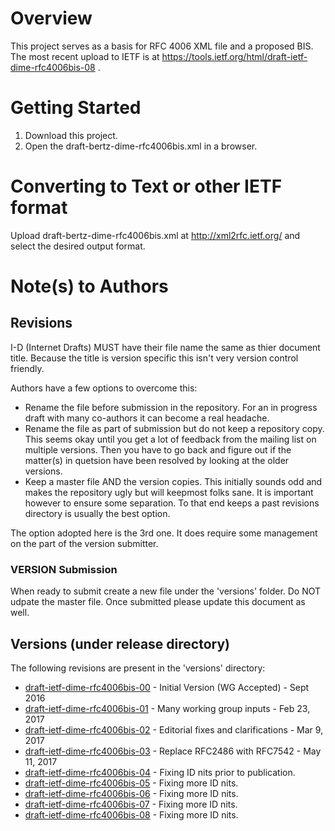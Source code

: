 # Overview

This project serves as a basis for RFC 4006 XML file and a proposed BIS.
The most recent upload to IETF is at
https://tools.ietf.org/html/draft-ietf-dime-rfc4006bis-08 .


# Getting Started

1. Download this project.
2. Open the draft-bertz-dime-rfc4006bis.xml in a browser.

# Converting to Text or other IETF format

Upload draft-bertz-dime-rfc4006bis.xml at http://xml2rfc.ietf.org/ and select
the desired output format.

# Note(s) to Authors

## Revisions
I-D (Internet Drafts) MUST have their file name the same as thier document title.  Because the title is
version specific this isn't very version control friendly.

Authors have a few options to overcome this:
- Rename the file before submission in the repository.  For an in progress draft with many co-authors it
can become a real headache.
- Rename the file as part of submission but do not keep a repository copy.  This seems okay until you get a lot of feedback from the mailing list on multiple versions.  Then you have to go back and figure out if the matter(s) in
quetsion have been resolved by looking at the older versions.
- Keep a master file AND the version copies.  This initially sounds odd and makes the repository ugly but will keepmost folks sane. It is important however to ensure some separation.  To that end keeps a past revisions directory is usually the best option.

The option adopted here is the 3rd one.  It does require some management on the part of the version submitter.

### VERSION Submission
When ready to submit create a new file under the 'versions' folder. Do NOT udpate the master file. Once submitted please update this document as well.

## Versions (under release directory)
The following revisions are present in the 'versions' directory:

- [draft-ietf-dime-rfc4006bis-00](https://tools.ietf.org/html/draft-ietf-dime-rfc4006bis-00) - Initial Version (WG Accepted) - Sept 2016
- [draft-ietf-dime-rfc4006bis-01](https://tools.ietf.org/html/draft-ietf-dime-rfc4006bis-01) - Many working group inputs - Feb 23, 2017
- [draft-ietf-dime-rfc4006bis-02](https://tools.ietf.org/html/draft-ietf-dime-rfc4006bis-02) - Editorial fixes and clarifications - Mar 9, 2017
- [draft-ietf-dime-rfc4006bis-03](https://tools.ietf.org/html/draft-ietf-dime-rfc4006bis-03) - Replace RFC2486 with RFC7542 - May 11, 2017
- [draft-ietf-dime-rfc4006bis-04](https://tools.ietf.org/html/draft-ietf-dime-rfc4006bis-04) - Fixing ID nits prior to publication.
- [draft-ietf-dime-rfc4006bis-05](https://tools.ietf.org/html/draft-ietf-dime-rfc4006bis-05) - Fixing more ID nits.
- [draft-ietf-dime-rfc4006bis-06](https://tools.ietf.org/html/draft-ietf-dime-rfc4006bis-06) - Fixing more ID nits.
- [draft-ietf-dime-rfc4006bis-07](https://tools.ietf.org/html/draft-ietf-dime-rfc4006bis-07) - Fixing more ID nits.
- [draft-ietf-dime-rfc4006bis-08](https://tools.ietf.org/html/draft-ietf-dime-rfc4006bis-08) - Fixing more ID nits.

